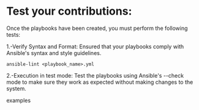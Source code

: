 # Test your contributions:
Once the playbooks have been created, you must perform the following tests:

1.-Verify Syntax and Format: Ensured that your playbooks comply with Ansible's syntax and style guidelines.
	
	ansible-lint <playbook_name>.yml

2.-Execution in test mode: Test the playbooks using Ansible's --check mode to make sure they work as expected without making changes to the system.

examples
